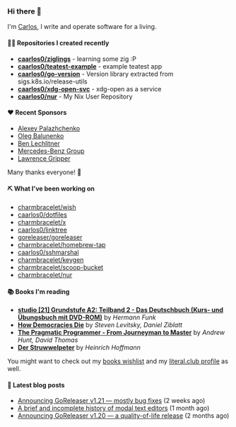 ### Hi there 👋

I'm [Carlos](https://caarlos0.dev), I write and operate software for a living.

#### 👨‍💻 Repositories I created recently
- **[caarlos0/ziglings](https://github.com/caarlos0/ziglings)** - learning some zig :P
- **[caarlos0/teatest-example](https://github.com/caarlos0/teatest-example)** - example teatest app
- **[caarlos0/go-version](https://github.com/caarlos0/go-version)** - Version library extracted from sigs.k8s.io/release-utils
- **[caarlos0/xdg-open-svc](https://github.com/caarlos0/xdg-open-svc)** - xdg-open as a service
- **[caarlos0/nur](https://github.com/caarlos0/nur)** - My Nix User Repository


#### ❤️ Recent Sponsors
- [Alexey Palazhchenko](https://github.com/AlekSi)
- [Oleg Balunenko](https://github.com/obalunenko)
- [Ben Lechlitner](https://github.com/asphaltbuffet)
- [Mercedes-Benz Group](https://github.com/mercedes-benz)
- [Lawrence Gripper](https://github.com/lawrencegripper)

Many thanks everyone! 🙏

#### ⛏️ What I've been working on

- [charmbracelet/wish](https://github.com/charmbracelet/wish)
- [caarlos0/dotfiles](https://github.com/caarlos0/dotfiles)
- [charmbracelet/x](https://github.com/charmbracelet/x)
- [caarlos0/linktree](https://github.com/caarlos0/linktree)
- [goreleaser/goreleaser](https://github.com/goreleaser/goreleaser)
- [charmbracelet/homebrew-tap](https://github.com/charmbracelet/homebrew-tap)
- [caarlos0/sshmarshal](https://github.com/caarlos0/sshmarshal)
- [charmbracelet/keygen](https://github.com/charmbracelet/keygen)
- [charmbracelet/scoop-bucket](https://github.com/charmbracelet/scoop-bucket)
- [charmbracelet/nur](https://github.com/charmbracelet/nur)

#### 📚 Books I'm reading
- **[studio [21] Grundstufe A2: Teilband 2 - Das Deutschbuch (Kurs- und Übungsbuch mit DVD-ROM)](https://literal.club/caarlos0/book/hermann-funk-studio-21-grundstufe-a2-teilband-2-das-deutschbuch-kurs-und-ubungsbuch-mit-dvd-rom-9zuoy)** by _Hermann Funk_
- **[How Democracies Die](https://literal.club/caarlos0/book/how-democracies-die-5395k)** by _Steven Levitsky, Daniel Ziblatt_
- **[The Pragmatic Programmer - From Journeyman to Master](https://literal.club/caarlos0/book/andrew-hunt-david-thomas-the-pragmatic-programmer-7eoqj)** by _Andrew Hunt, David Thomas_
- **[Der Struwwelpeter](https://literal.club/caarlos0/book/der-struwwelpeter-a0nkn)** by _Heinrich Hoffmann_

You might want to check out my
[books wishlist](https://www.amazon.com.br/hz/wishlist/ls/EB8P7VS717SV)
and my [literal.club profile](https://literal.club/caarlos0) as well.

#### 📄 Latest blog posts
- [Announcing GoReleaser v1.21 — mostly bug fixes](https://carlosbecker.com/posts/goreleaser-v1.21/) (2 weeks ago)
- [A brief and incomplete history of modal text editors](https://carlosbecker.com/posts/ed/) (1 month ago)
- [Announcing GoReleaser v1.20 — a quality-of-life release](https://carlosbecker.com/posts/goreleaser-v1.20/) (2 months ago)
